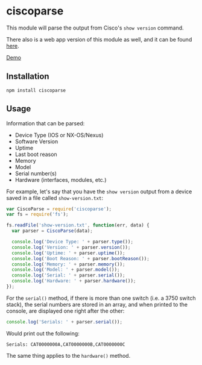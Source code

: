 # ciscoparse #

This module will parse the output from Cisco's `show version` command.

There also is a web app version of this module as well, and it can be
found [here](http://github.com/scottdware/node-ciscoparse).

[Demo](http://ciscoparse.nodester.com)

## Installation  ##

    npm install ciscoparse

## Usage ##

Information that can be parsed:

- Device Type (IOS or NX-OS/Nexus)
- Software Version
- Uptime
- Last boot reason
- Memory
- Model
- Serial number(s)
- Hardware (interfaces, modules, etc.)

For example, let's say that you have the `show version` output from a device
saved in a file called `show-version.txt`:

~~~javascript
var CiscoParse = require('ciscoparse');
var fs = require('fs');

fs.readFile('show-version.txt', function(err, data) {
  var parser = CiscoParse(data);

  console.log('Device Type: ' + parser.type());
  console.log('Version: ' + parser.version());
  console.log('Uptime: ' + parser.uptime());
  console.log('Boot Reason: ' + parser.bootReason());
  console.log('Memory: ' + parser.memory());
  console.log('Model: ' + parser.model());
  console.log('Serial: ' + parser.serial());
  console.log('Hardware: ' + parser.hardware());
});
~~~

For the `serial()` method, if there is more than one switch (i.e. a 3750 switch
stack), the serial numbers are stored in an array, and when printed to the console,
are displayed one right after the other:

~~~javascript
console.log('Serials: ' + parser.serial());
~~~

Would print out the following:

    Serials: CAT0000000A,CAT0000000B,CAT0000000C

The same thing applies to the `hardware()` method.
